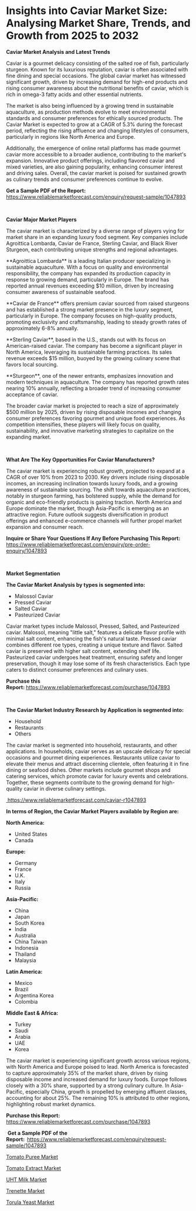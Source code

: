 <p><h1>Insights into Caviar Market Size: Analysing Market Share, Trends, and Growth from 2025 to 2032</h1></p><p><strong>Caviar Market Analysis and Latest Trends</strong></p>
<p><p>Caviar is a gourmet delicacy consisting of the salted roe of fish, particularly sturgeon. Known for its luxurious reputation, caviar is often associated with fine dining and special occasions. The global caviar market has witnessed significant growth, driven by increasing demand for high-end products and rising consumer awareness about the nutritional benefits of caviar, which is rich in omega-3 fatty acids and other essential nutrients. </p><p>The market is also being influenced by a growing trend in sustainable aquaculture, as production methods evolve to meet environmental standards and consumer preferences for ethically sourced products. The Caviar Market is expected to grow at a CAGR of 5.3% during the forecast period, reflecting the rising affluence and changing lifestyles of consumers, particularly in regions like North America and Europe. </p><p>Additionally, the emergence of online retail platforms has made gourmet caviar more accessible to a broader audience, contributing to the market's expansion. Innovative product offerings, including flavored caviar and mixed varieties, are also gaining popularity, enhancing consumer interest and driving sales. Overall, the caviar market is poised for sustained growth as culinary trends and consumer preferences continue to evolve.</p></p>
<p><strong>Get a Sample PDF of the Report:&nbsp;</strong> <a href="https://www.reliablemarketforecast.com/enquiry/request-sample/1047893?utm_campaign=1998&utm_medium=2&utm_source=Github&utm_content=ia&utm_term=07042025&utm_id=caviar">https://www.reliablemarketforecast.com/enquiry/request-sample/1047893</a></p>
<p>&nbsp;</p>
<p><strong>Caviar Major Market Players</strong></p>
<p><p>The caviar market is characterized by a diverse range of players vying for market share in an expanding luxury food segment. Key companies include Agroittica Lombarda, Caviar de France, Sterling Caviar, and Black River Sturgeon, each contributing unique strengths and regional advantages.</p><p>**Agroittica Lombarda** is a leading Italian producer specializing in sustainable aquaculture. With a focus on quality and environmental responsibility, the company has expanded its production capacity in response to growing demand, particularly in Europe. The brand has reported annual revenues exceeding $10 million, driven by increasing consumer awareness of sustainable seafood.</p><p>**Caviar de France** offers premium caviar sourced from raised sturgeons and has established a strong market presence in the luxury segment, particularly in Europe. The company focuses on high-quality products, promoting exclusivity and craftsmanship, leading to steady growth rates of approximately 6-8% annually.</p><p>**Sterling Caviar**, based in the U.S., stands out with its focus on American-raised caviar. The company has become a significant player in North America, leveraging its sustainable farming practices. Its sales revenue exceeds $15 million, buoyed by the growing culinary scene that favors local sourcing.</p><p>**Sturgeon**, one of the newer entrants, emphasizes innovation and modern techniques in aquaculture. The company has reported growth rates nearing 10% annually, reflecting a broader trend of increasing consumer acceptance of caviar.</p><p>The broader caviar market is projected to reach a size of approximately $500 million by 2025, driven by rising disposable incomes and changing consumer preferences favoring gourmet and unique food experiences. As competition intensifies, these players will likely focus on quality, sustainability, and innovative marketing strategies to capitalize on the expanding market.</p></p>
<p>&nbsp;</p>
<p><strong>What Are The Key Opportunities For Caviar Manufacturers?</strong></p>
<p><p>The caviar market is experiencing robust growth, projected to expand at a CAGR of over 10% from 2023 to 2030. Key drivers include rising disposable incomes, an increasing inclination towards luxury foods, and a growing awareness of sustainable sourcing. The shift towards aquaculture practices, notably in sturgeon farming, has bolstered supply, while the demand for organic and eco-friendly products is gaining traction. North America and Europe dominate the market, though Asia-Pacific is emerging as an attractive region. Future outlook suggests diversification in product offerings and enhanced e-commerce channels will further propel market expansion and consumer reach.</p></p>
<p><strong>Inquire or Share Your Questions If Any Before Purchasing This Report:</strong> <a href="https://www.reliablemarketforecast.com/enquiry/pre-order-enquiry/1047893?utm_campaign=1998&utm_medium=2&utm_source=Github&utm_content=ia&utm_term=07042025&utm_id=caviar">https://www.reliablemarketforecast.com/enquiry/pre-order-enquiry/1047893</a></p>
<p>&nbsp;</p>
<p><strong>Market Segmentation</strong></p>
<p><strong>The Caviar Market Analysis by types is segmented into:</strong></p>
<p><ul><li>Malossol Caviar</li><li>Pressed Caviar</li><li>Salted Caviar</li><li>Pasteurized Caviar</li></ul></p>
<p><p>Caviar market types include Malossol, Pressed, Salted, and Pasteurized caviar. Malossol, meaning "little salt," features a delicate flavor profile with minimal salt content, enhancing the fish's natural taste. Pressed caviar combines different roe types, creating a unique texture and flavor. Salted caviar is preserved with higher salt content, extending shelf life. Pasteurized caviar undergoes heat treatment, ensuring safety and longer preservation, though it may lose some of its fresh characteristics. Each type caters to distinct consumer preferences and culinary uses.</p></p>
<p><strong>Purchase this Report:&nbsp;</strong><a href="https://www.reliablemarketforecast.com/purchase/1047893?utm_campaign=1998&utm_medium=2&utm_source=Github&utm_content=ia&utm_term=07042025&utm_id=caviar">https://www.reliablemarketforecast.com/purchase/1047893</a></p>
<p>&nbsp;</p>
<p><strong>The Caviar Market Industry Research by Application is segmented into:</strong></p>
<p><ul><li>Household</li><li>Restaurants</li><li>Others</li></ul></p>
<p><p>The caviar market is segmented into household, restaurants, and other applications. In households, caviar serves as an upscale delicacy for special occasions and gourmet dining experiences. Restaurants utilize caviar to elevate their menus and attract discerning clientele, often featuring it in fine dining or seafood dishes. Other markets include gourmet shops and catering services, which promote caviar for luxury events and celebrations. Together, these segments contribute to the growing demand for high-quality caviar in diverse culinary settings.</p></p>
<p><a href="https://www.reliablemarketforecast.com/caviar-r1047893?utm_campaign=1998&utm_medium=2&utm_source=Github&utm_content=ia&utm_term=07042025&utm_id=caviar">&nbsp;https://www.reliablemarketforecast.com/caviar-r1047893</a></p>
<p><strong>In terms of Region, the Caviar Market Players available by Region are:</strong></p>
<p>
    <p> <strong> North America: </strong>
        <ul>
            <li>United States</li>
            <li>Canada</li>
        </ul>
        </p> 
    <p> <strong> Europe: </strong>
        <ul>
            <li>Germany</li>
            <li>France</li>
            <li>U.K.</li>
            <li>Italy</li>
            <li>Russia</li>
        </ul>
        </p> 
    <p> <strong> Asia-Pacific: </strong>
        <ul>
            <li>China</li>
            <li>Japan</li>
            <li>South Korea</li>
            <li>India</li>
            <li>Australia</li>
            <li>China Taiwan</li>
            <li>Indonesia</li>
            <li>Thailand</li>
            <li>Malaysia</li>
        </ul>
        </p> 
    <p> <strong> Latin America: </strong>
        <ul>
            <li>Mexico</li>
            <li>Brazil</li>
            <li>Argentina Korea</li>
            <li>Colombia</li>
        </ul>
        </p> 
    <p> <strong> Middle East & Africa: </strong>
        <ul>
            <li>Turkey</li>
            <li>Saudi</li>
            <li>Arabia</li>
            <li>UAE</li>
            <li>Korea</li>
        </ul>
    </p>
    </p>
<p><p>The caviar market is experiencing significant growth across various regions, with North America and Europe poised to lead. North America is forecasted to capture approximately 35% of the market share, driven by rising disposable income and increased demand for luxury foods. Europe follows closely with a 30% share, supported by a strong culinary culture. In Asia-Pacific, especially China, growth is propelled by emerging affluent classes, accounting for about 25%. The remaining 10% is attributed to other regions, highlighting robust market dynamics.</p></p>
<p><strong>Purchase this Report: </strong><a href="https://www.reliablemarketforecast.com/purchase/1047893?utm_campaign=1998&utm_medium=2&utm_source=Github&utm_content=ia&utm_term=07042025&utm_id=caviar">https://www.reliablemarketforecast.com/purchase/1047893</a></p>
<p>&nbsp;<strong>Get a Sample PDF of the Report:&nbsp;&nbsp;</strong><a href="https://www.reliablemarketforecast.com/enquiry/request-sample/1047893?utm_campaign=1998&utm_medium=2&utm_source=Github&utm_content=ia&utm_term=07042025&utm_id=caviar">https://www.reliablemarketforecast.com/enquiry/request-sample/1047893</a></p>
<p><strong></strong></p>
<p><p><a href="https://github.com/keolalelekr8/Market-Research-Report-List-1/blob/main/tomato-puree-market.md?utm_campaign=1998&utm_medium=2&utm_source=Github&utm_content=ia&utm_term=07042025&utm_id=caviar">Tomato Puree Market</a></p><p><a href="https://github.com/izetajhazuga/Market-Research-Report-List-1/blob/main/tomato-extract-market.md?utm_campaign=1998&utm_medium=2&utm_source=Github&utm_content=ia&utm_term=07042025&utm_id=caviar">Tomato Extract Market</a></p><p><a href="https://github.com/anejaryaan8m/Market-Research-Report-List-1/blob/main/uht-milk-market.md?utm_campaign=1998&utm_medium=2&utm_source=Github&utm_content=ia&utm_term=07042025&utm_id=caviar">UHT Milk Market</a></p><p><a href="https://github.com/neilycalanww/Market-Research-Report-List-1/blob/main/trenette-market.md?utm_campaign=1998&utm_medium=2&utm_source=Github&utm_content=ia&utm_term=07042025&utm_id=caviar">Trenette Market</a></p><p><a href="https://github.com/gackesaizaze/Market-Research-Report-List-1/blob/main/torula-yeast-market.md?utm_campaign=1998&utm_medium=2&utm_source=Github&utm_content=ia&utm_term=07042025&utm_id=caviar">Torula Yeast Market</a></p></p>